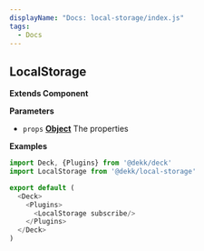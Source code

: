 ```yaml
---
displayName: "Docs: local-storage/index.js"
tags: 
  - Docs
---
```


<!-- Generated by documentation.js. Update this documentation by updating the source code. -->

## LocalStorage

**Extends Component**

**Parameters**

-   `props` **[Object][1]** The properties

**Examples**

```javascript
import Deck, {Plugins} from '@dekk/deck'
import LocalStorage from '@dekk/local-storage'

export default (
  <Deck>
    <Plugins>
      <LocalStorage subscribe/>
    </Plugins>
  </Deck>
)
```

[1]: https://developer.mozilla.org/docs/Web/JavaScript/Reference/Global_Objects/Object

